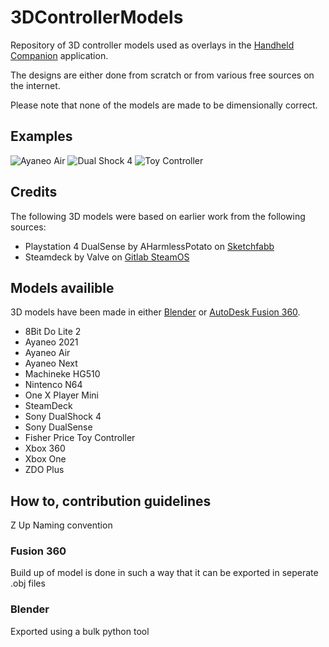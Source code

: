 # 3DControllerModels
Repository of 3D controller models used as overlays in the [Handheld Companion](https://github.com/Valkirie/HandheldCompanion) application.

The designs are either done from scratch or from various free sources on the internet.

Please note that none of the models are made to be dimensionally correct.

## Examples

![Ayaneo Air](https://github.com/CasperH2O/3DControllerModels/assets/14330834/b7b79782-2caf-47e0-9d21-56b89d55119f)
![Dual Shock 4](https://github.com/CasperH2O/3DControllerModels/assets/14330834/1f670915-6b66-49ec-9b5c-9dd2e37ce548)
![Toy Controller](https://github.com/CasperH2O/3DControllerModels/assets/14330834/89fb2c97-1ac7-413c-b67a-f949640d2643)

## Credits

The following 3D models were based on earlier work from the following sources:
- Playstation 4 DualSense by AHarmlessPotato on [Sketchfabb](https://sketchfab.com/3d-models/playstation-5-dualsense-878c1f882808477ab81c2fe86d5a3936)
- Steamdeck by Valve on [Gitlab SteamOS](https://gitlab.steamos.cloud/SteamDeck/hardware)

## Models availible

3D models have been made in either [Blender](https://www.blender.org/) or [AutoDesk Fusion 360](https://www.autodesk.eu/products/fusion-360/overview?term=1-YEAR&tab=subscription).
- 8Bit Do Lite 2
- Ayaneo 2021
- Ayaneo Air
- Ayaneo Next
- Machineke HG510
- Nintenco N64
- One X Player Mini
- SteamDeck
- Sony DualShock 4
- Sony DualSense
- Fisher Price Toy Controller
- Xbox 360
- Xbox One
- ZDO Plus

## How to, contribution guidelines

Z Up
Naming convention

### Fusion 360

Build up of model is done in such a way that it can be exported in seperate .obj files

### Blender

Exported using a bulk python tool
